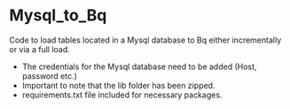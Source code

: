 # Mysql_to_Bq
Code to load tables located in a Mysql database to Bq either incrementally or via a full load.

- The credentials for the Mysql database need to be added (Host, password etc.)
- Important to note that the lib folder has been zipped.
- requirements.txt file included for necessary packages.
